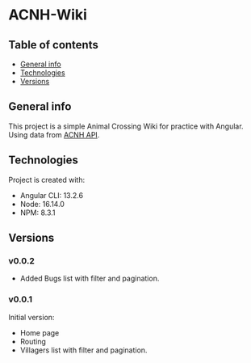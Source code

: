 # ACNH-Wiki

## Table of contents
* [General info](#general-info)
* [Technologies](#technologies)
* [Versions](#versions)

## General info
This project is a simple Animal Crossing Wiki for practice with Angular. Using data from [ACNH API](https://github.com/alexislours/ACNHAPI).

## Technologies
Project is created with:
* Angular CLI: 13.2.6
* Node: 16.14.0
* NPM: 8.3.1

## Versions
### v0.0.2
 * Added Bugs list with filter and pagination.

### v0.0.1
Initial version:
 * Home page
 * Routing
 * Villagers list with filter and pagination.
